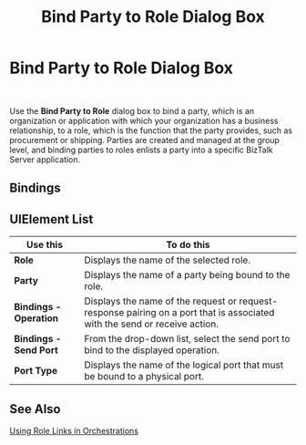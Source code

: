 ﻿---
title: Bind Party to Role Dialog Box
TOCTitle: Bind Party to Role Dialog Box
ms:assetid: edeec610-77de-47b8-a5bf-25fe74d64714
ms:mtpsurl: https://msdn.microsoft.com/en-us/library/Aa561792(v=BTS.80)
ms:contentKeyID: 51533263
ms.date: 08/30/2017
mtps_version: v=BTS.80
f1_keywords:
- bts10.admin.servicelinkrole.bindparty
---

# Bind Party to Role Dialog Box

 

Use the **Bind Party to Role** dialog box to bind a party, which is an organization or application with which your organization has a business relationship, to a role, which is the function that the party provides, such as procurement or shipping. Parties are created and managed at the group level, and binding parties to roles enlists a party into a specific BizTalk Server application.

## Bindings

## UIElement List

<table>
<thead>
<tr class="header">
<th>Use this</th>
<th>To do this</th>
</tr>
</thead>
<tbody>
<tr class="odd">
<td><strong>Role</strong></td>
<td>Displays the name of the selected role.</td>
</tr>
<tr class="even">
<td><strong>Party</strong></td>
<td>Displays the name of a party being bound to the role.</td>
</tr>
<tr class="odd">
<td><strong>Bindings - Operation</strong></td>
<td>Displays the name of the request or request-response pairing on a port that is associated with the send or receive action.</td>
</tr>
<tr class="even">
<td><strong>Bindings - Send Port</strong></td>
<td>From the drop-down list, select the send port to bind to the displayed operation.</td>
</tr>
<tr class="odd">
<td><strong>Port Type</strong></td>
<td>Displays the name of the logical port that must be bound to a physical port.</td>
</tr>
</tbody>
</table>


## See Also

[Using Role Links in Orchestrations](https://msdn.microsoft.com/en-us/library/aa547316\(v=bts.80\))

